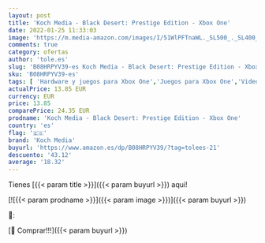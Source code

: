 ```yaml
---
layout: post
title: 'Koch Media - Black Desert: Prestige Edition - Xbox One'
date: 2022-01-25 11:33:03
image: 'https://m.media-amazon.com/images/I/51WlPFTnaWL._SL500_._SL400_.jpg'
comments: true
category: ofertas
author: 'tole.es'
slug: 'B08HRPYV39-es Koch Media - Black Desert: Prestige Edition - Xbox One'
sku: 'B08HRPYV39-es'
tags: [ 'Hardware y juegos para Xbox One','Juegos para Xbox One','Videojuegos','koch media','xbox', ]
actualPrice: 13.85 EUR
currency: EUR
price: 13.85
comparePrice: 24.35 EUR
prodname: 'Koch Media - Black Desert: Prestige Edition - Xbox One'
country: 'es'
flag: '🇪🇸'
brand: 'Koch Media'
buyurl: 'https://www.amazon.es/dp/B08HRPYV39/?tag=tolees-21'
descuento: '43.12'
average: '18.32'
---
```


Tienes [{{< param title >}}]({{< param buyurl >}}) aqui!

[![{{< param prodname >}}]({{< param image >}})]({{< param buyurl >}})

🔎:


[🛒 Comprar!!!]({{< param buyurl >}})
